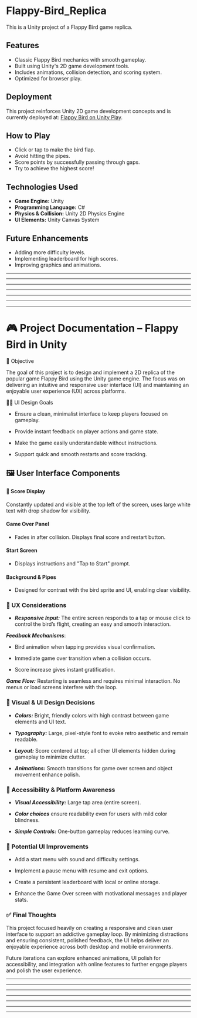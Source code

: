 # Flappy-Bird_Replica

This is a Unity project of a Flappy Bird game replica.

## Features
- Classic Flappy Bird mechanics with smooth gameplay.
- Built using Unity's 2D game development tools.
- Includes animations, collision detection, and scoring system.
- Optimized for browser play.

## Deployment
This project reinforces Unity 2D game development concepts and is currently deployed at:
[Flappy Bird on Unity Play](https://play.unity.com/en/games/84eb0d47-f9a3-4233-80aa-855d452554f7/flappy-bird).

## How to Play
- Click or tap to make the bird flap.
- Avoid hitting the pipes.
- Score points by successfully passing through gaps.
- Try to achieve the highest score!

## Technologies Used
- **Game Engine:** Unity
- **Programming Language:** C#
- **Physics & Collision:** Unity 2D Physics Engine
- **UI Elements:** Unity Canvas System

## Future Enhancements
- Adding more difficulty levels.
- Implementing leaderboard for high scores.
- Improving graphics and animations.
---
---
---
---
---
---
---

# 🎮 Project Documentation – Flappy Bird in Unity

🧭 Objective

The goal of this project is to design and implement a 2D replica of the popular game Flappy Bird using the Unity game engine. The focus was on delivering an intuitive and responsive user interface (UI) and maintaining an enjoyable user experience (UX) across platforms.

👨‍💻 UI Design Goals

- Ensure a clean, minimalist interface to keep players focused on gameplay.

- Provide instant feedback on player actions and game state.

- Make the game easily understandable without instructions.

- Support quick and smooth restarts and score tracking.

## 🖼️ User Interface Components


#### 🏅 Score Display  
Constantly updated and visible at the top left of the screen, uses large white text with drop shadow for visibility.


#### Game Over Panel

- Fades in after collision. Displays final score and restart button.

 #### Start Screen

- Displays instructions and "Tap to Start" prompt.

#### Background & Pipes

- Designed for contrast with the bird sprite and UI, enabling clear visibility.

### 🧠 UX Considerations

- ***Responsive Input:*** The entire screen responds to a tap or mouse click to control the bird’s flight, creating an easy and smooth interaction.

***Feedback Mechanisms***:

- Bird animation when tapping provides visual confirmation.

- Immediate game over transition when a collision occurs.

- Score increase gives instant gratification.

***Game Flow:*** Restarting is seamless and requires minimal interaction. No menus or load screens interfere with the loop.

### 🎨 Visual & UI Design Decisions



- ***Colors:*** Bright, friendly colors with high contrast between game elements and UI text.

- ***Typography:*** Large, pixel-style font to evoke retro aesthetic and remain readable.

- ***Layout:*** Score centered at top; all other UI elements hidden during gameplay to minimize clutter.

- ***Animations:*** Smooth transitions for game over screen and object movement enhance polish.

### 📱 Accessibility & Platform Awareness


- ***Visual Accessibility:*** Large tap area (entire screen).

- ***Color choices*** ensure readability even for users with mild color blindness.

- ***Simple Controls:*** One-button gameplay reduces learning curve.

### 🔄 Potential UI Improvements

- Add a start menu with sound and difficulty settings.

- Implement a pause menu with resume and exit options.

- Create a persistent leaderboard with local or online storage.

- Enhance the Game Over screen with motivational messages and player stats.


### ✅ Final Thoughts

This project focused heavily on creating a responsive and clean user interface to support an addictive gameplay loop. By minimizing distractions and ensuring consistent, polished feedback, the UI helps deliver an enjoyable experience across both desktop and mobile environments.

Future iterations can explore enhanced animations, UI polish for accessibility, and integration with online features to further engage players and polish the user experience.

---
---
---
---
---
---
---